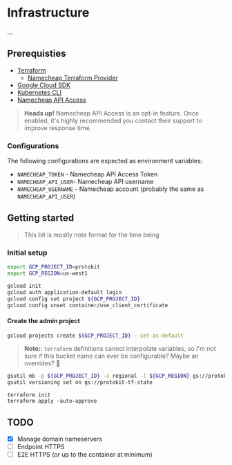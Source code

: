 # Infrastructure

...

## Prerequisties

* [Terraform](https://www.terraform.io/)
  * [Namecheap Terraform Provider](https://github.com/adamdecaf/terraform-provider-namecheap)
* [Google Cloud SDK](https://cloud.google.com/sdk/)
* [Kubernetes CLI](https://kubernetes.io/docs/tasks/tools/install-kubectl/)
* [Namecheap API Access](https://ap.www.namecheap.com/settings/tools/apiaccess/)

> __Heads up!__ Namecheap API Access is an opt-in feature. Once enabled, it's
> highly recommended you contact their support to improve response time.

### Configurations

The following configurations are expected as environment variables:

* `NAMECHEAP_TOKEN` - Namecheap API Access Token
* `NAMECHEAP_API_USER`- Namecheap API username
* `NAMECHEAP_USERNAME` - Namecheap account (probably the same as `NAMECHEAP_API_USER`)

## Getting started

> This bit is mostly note format for the time being

### Initial setup

```sh
export GCP_PROJECT_ID=protokit
export GCP_REGION=us-west1
```

```sh
gcloud init
gcloud auth application-default login
gcloud config set project ${GCP_PROJECT_ID}
gcloud config unset container/use_client_certificate
```

#### Create the admin project

```sh
gcloud projects create ${GCP_PROJECT_ID} --set-as-default
```

> __Note:__: `terraform` definitions cannot interpolate variables, so I'm not
> sure if this bucket name can ever be configurable? Maybe an overrides? :thinking:

```sh
gsutil mb -p ${GCP_PROJECT_ID} -c regional -l ${GCP_REGION} gs://protokit-tf-state
gsutil versioning set on gs://protokit-tf-state
```

```
terraform init
terraform apply -auto-approve
```

## TODO

- [x] Manage domain nameservers
- [ ] Endpoint HTTPS
- [ ] E2E HTTPS (or up to the container at minimum)
